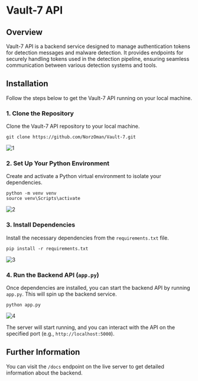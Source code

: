 # Vault-7 API

## Overview
Vault-7 API is a backend service designed to manage authentication tokens for detection messages and malware detection. It provides endpoints for securely handling tokens used in the detection pipeline, ensuring seamless communication between various detection systems and tools.


## Installation

Follow the steps below to get the Vault-7 API running on your local machine.

### 1. Clone the Repository
Clone the Vault-7 API repository to your local machine.

```
git clone https://github.com/NorzOman/Vault-7.git
```
![1](https://github.com/user-attachments/assets/0ef532ca-66fa-433c-b117-f7f94cffa181)


### 2. Set Up Your Python Environment
Create and activate a Python virtual environment to isolate your dependencies.

```
python -m venv venv
source venv\Scripts\activate
```
![2](https://github.com/user-attachments/assets/c596a9d1-41fc-4683-9f5e-f437cdcb9b89)


### 3. Install Dependencies
Install the necessary dependencies from the `requirements.txt` file.

```
pip install -r requirements.txt
```
![3](https://github.com/user-attachments/assets/07b5f5eb-b553-4ccd-bb3c-8e6bc547265a)


### 4. Run the Backend API (`app.py`)
Once dependencies are installed, you can start the backend API by running `app.py`. This will spin up the backend service.

```
python app.py
```
![4](https://github.com/user-attachments/assets/0687fb4b-25cc-43f8-a163-331a50a0364d)


The server will start running, and you can interact with the API on the specified port (e.g., `http://localhost:5000`).


## Further Information
You can visit the `/docs` endpoint on the live server to get detailed information about the backend.
